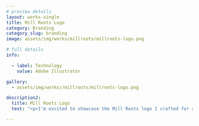 ```yaml
---
# preview details
layout: works-single
title: Mill Roots Logo
category: Branding
category_slug: branding
image: assets/img/works/millroots/millroots-logo.png

# full details
info:

  - label: Technology
    value: Adobe Illustrator

gallery:
  - assets/img/works//millroots/millroots-logo.png

description2:
  title: Mill Roots Logo
  text: "<p>I'm excited to showcase the Mill Roots logo I crafted for a recurring article section in Southern Loggin' Times magazine. This logo embodies the essence of tradition and craftsmanship, capturing the spirit of the timber industry.</p>"

---
```


